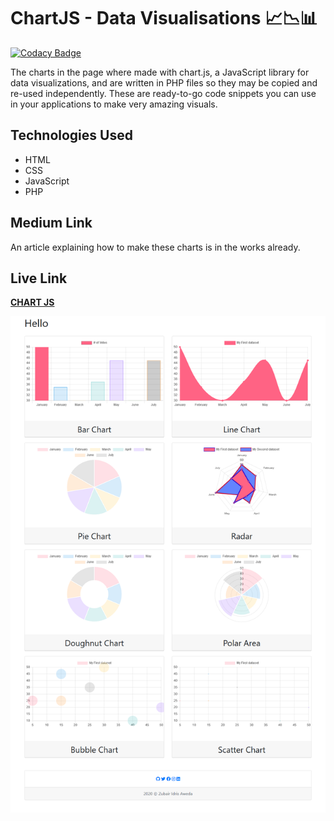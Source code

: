 # ChartJS - Data Visualisations 📈📉📊

[![Codacy Badge](https://api.codacy.com/project/badge/Grade/35ce88da8b794d9d9e5369ea785853d8)](https://app.codacy.com/gh/Zubs/MyChart?utm_source=github.com&utm_medium=referral&utm_content=Zubs/MyChart&utm_campaign=Badge_Grade)

The charts in the page where made with chart.js, a JavaScript library for data visualizations, and are written in PHP files so they may be copied and re-used independently. These are ready-to-go code snippets you can use in your applications to make very amazing visuals.

## Technologies Used 
*  HTML
*  CSS
*  JavaScript
*  PHP

## Medium Link
An article explaining how to make these charts is in the works already.

## Live Link
**[CHART JS](https://mychartjs.herokuapp.com/)**

![charts](charts.png)
